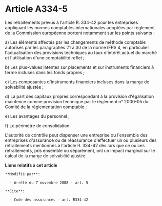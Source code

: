 # Article A334-5

Les retraitements prévus à l'article R. 334-42 pour les entreprises appliquant les normes comptables internationales adoptées
par règlement de la Commission européenne portent notamment sur les points suivants : 

a) Les éléments affectés par les changements de méthode comptable autorisés par les paragraphes 21 à 30 de la norme IFRS 4,
en particulier l'actualisation des provisions techniques au taux d'intérêt actuel du marché et l'utilisation d'une
comptabilité reflet ; 

b) Les plus-values latentes sur placements et sur instruments financiers à terme incluses dans les fonds propres ; 

c) Les composantes d'instruments financiers incluses dans la marge de solvabilité ajustée ; 

d) La part des capitaux propres correspondant à la provision d'égalisation maintenue comme provision technique par le
règlement n° 2000-05 du Comité de la réglementation comptable ; 

e) Les avantages du personnel ; 

f) Le périmètre de consolidation.

L'autorité de contrôle peut dispenser une entreprise ou l'ensemble des entreprises d'assurance ou de réassurance d'effectuer
un ou plusieurs des retraitements mentionnés à l'article R. 334-42 dès lors que ce ou ces retraitements, pris ensemble ou
séparément, ont un impact marginal sur le calcul de la marge de solvabilité ajustée.

**Liens relatifs à cet article**

	**Modifié par**:

	  - Arrêté du 7 novembre 2008 - art. 5

	**Cite**:

	  - Code des assurances - art. R334-42

